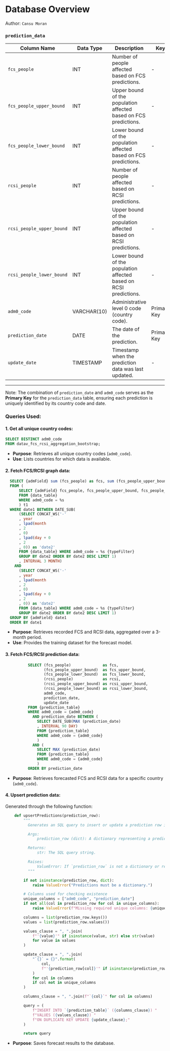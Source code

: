 # Database Overview

Author: `Cansu Moran`

### **`prediction_data`**

| **Column Name**           | **Data Type** | **Description**                                                   | **Key**     |
|---------------------------|---------------|-------------------------------------------------------------------|-------------|
| `fcs_people`              | INT           | Number of people affected based on FCS predictions.               | -           |
| `fcs_people_upper_bound`  | INT           | Upper bound of the population affected based on FCS predictions.  | -           |
| `fcs_people_lower_bound`  | INT           | Lower bound of the population affected based on FCS predictions.  | -           |
| `rcsi_people`             | INT           | Number of people affected based on RCSI predictions.              | -           |
| `rcsi_people_upper_bound` | INT           | Upper bound of the population affected based on RCSI predictions. | -           |
| `rcsi_people_lower_bound` | INT           | Lower bound of the population affected based on RCSI predictions. | -           |
| `adm0_code`               | VARCHAR(10)   | Administrative level 0 code (country code).                       | Primary Key |
| `prediction_date`         | DATE          | The date of the prediction.                                       | Primary Key |
| `update_date`             | TIMESTAMP     | Timestamp when the prediction data was last updated.              | -           |

---

Note: The combination of `prediction_date` and `adm0_code` serves as the **Primary Key** for the `prediction_data` table, ensuring each prediction is uniquely identified by its country code and date.

### Queries Used:

#### 1. Get all unique country codes:

```sql
SELECT DISTINCT adm0_code
FROM datav_fcs_rcsi_aggregation_bootstrap;
```

- **Purpose**: Retrieves all unique country codes (`adm0_code`).
- **Use**: Lists countries for which data is available.

#### 2. Fetch FCS/RCSI graph data:

```sql
  SELECT {admField} sum (fcs_people) as fcs, sum (fcs_people_upper_bound) as fcs_upper_bound, sum (fcs_people_lower_bound) as fcs_lower_bound, sum (rcsi_people) as rcsi, sum (rcsi_people_upper_bound) as rcsi_upper_bound, sum (rcsi_people_lower_bound) as rcsi_lower_bound, date1 as 'x'
  FROM (
      SELECT {admField} fcs_people, fcs_people_upper_bound, fcs_people_lower_bound, rcsi_people, rcsi_people_upper_bound, rcsi_people_lower_bound, CONCAT_WS('-', year, lpad(month, 2, 0), lpad(day + 0, 2, 0)) as 'date1'
      FROM {data_table}
      WHERE adm0_code = %s
      ) t1
  WHERE date1 BETWEEN DATE_SUB(
      (SELECT CONCAT_WS('-'
      , year
      , lpad(month
      , 2
      , 0)
      , lpad(day + 0
      , 2
      , 0)) as 'date2'
      FROM {data_table} WHERE adm0_code = %s {typeFilter}
      GROUP BY date2 ORDER BY date2 DESC LIMIT 1)
      , INTERVAL 3 MONTH)
    AND
      (SELECT CONCAT_WS('-'
      , year
      , lpad(month
      , 2
      , 0)
      , lpad(day + 0
      , 2
      , 0)) as 'date2'
      FROM {data_table} WHERE adm0_code = %s {typeFilter}
      GROUP BY date2 ORDER BY date2 DESC LIMIT 1)
  GROUP BY {admField} date1
  ORDER BY date1
```

- **Purpose**: Retrieves recorded FCS and RCSI data, aggregated over a 3-month period.
- **Use**: Provides the training dataset for the forecast model.

#### 3. Fetch FCS/RCSI prediction data:

```sql
          SELECT (fcs_people)              as fcs,
                 (fcs_people_upper_bound)  as fcs_upper_bound,
                 (fcs_people_lower_bound)  as fcs_lower_bound,
                 (rcsi_people)             as rcsi,
                 (rcsi_people_upper_bound) as rcsi_upper_bound,
                 (rcsi_people_lower_bound) as rcsi_lower_bound,
                 adm0_code,
                 prediction_date,
                 update_date
          FROM {prediction_table}
          WHERE adm0_code = {adm0_code}
            AND prediction_date BETWEEN (
              SELECT DATE_SUB(MAX (prediction_date)
              , INTERVAL 90 DAY)
              FROM {prediction_table}
              WHERE adm0_code = {adm0_code}
              )
            AND (
              SELECT MAX (prediction_date)
              FROM {prediction_table}
              WHERE adm0_code = {adm0_code}
              )
          ORDER BY prediction_date
```

- **Purpose**: Retrieves forecasted FCS and RCSI data for a specific country (`adm0_code`).

#### 4. Upsert prediction data:

Generated through the following function:

```python
    def upsertPredictions(prediction_row):
        """
          Generates an SQL query to insert or update a prediction row in the database.

          Args:
              prediction_row (dict): A dictionary representing a prediction row, where keys are column names.

          Returns:
              str: The SQL query string.

          Raises:
              ValueError: If `prediction_row` is not a dictionary or required unique columns are missing.
          """

        if not isinstance(prediction_row, dict):
            raise ValueError("Predictions must be a dictionary.")

        # Columns used for checking existence
        unique_columns = ["adm0_code", "prediction_date"]
        if not all(col in prediction_row for col in unique_columns):
            raise ValueError(f"Missing required unique columns: {unique_columns}")

        columns = list(prediction_row.keys())
        values = list(prediction_row.values())

        values_clause = ", ".join(
            f"'{value}'" if isinstance(value, str) else str(value)
            for value in values
        )

        update_clause = ", ".join(
            "`{}` = {}".format(
                col,
                f"'{prediction_row[col]}'" if isinstance(prediction_row[col], str) else prediction_row[col]
            )
            for col in columns
            if col not in unique_columns
        )

        columns_clause = ", ".join(f"`{col}`" for col in columns)

        query = (
            f"INSERT INTO `{prediction_table}` ({columns_clause}) "
            f"VALUES ({values_clause}) "
            f"ON DUPLICATE KEY UPDATE {update_clause};"
        )

        return query
```

- **Purpose**: Saves forecast results to the database.
